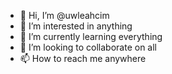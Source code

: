- 👋 Hi, I’m @uwleahcim
- 👀 I’m interested in anything
- 🌱 I’m currently learning everything
- 💞️ I’m looking to collaborate on all
- 📫 How to reach me anywhere

<!---
uwleahcim/uwleahcim is a ✨ special ✨ repository because its `README.md` (this file) appears on your GitHub profile.
You can click the Preview link to take a look at your changes.
--->
